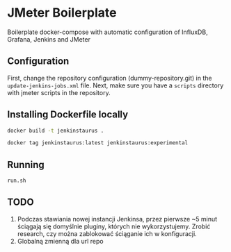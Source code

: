 # JMeter Boilerplate

Boilerplate docker-compose with automatic configuration of InfluxDB, Grafana, Jenkins and JMeter

## Configuration

First, change the repository configuration (dummy-repository.git) in the `update-jenkins-jobs.xml` file. Next, make sure you have a `scripts` directory with jmeter scripts in the repository.

## Installing Dockerfile locally

```bash
docker build -t jenkinstaurus .

docker tag jenkinstaurus:latest jenkinstaurus:experimental
```

## Running

```bash
run.sh
```

## TODO

1. Podczas stawiania nowej instancji Jenkinsa, przez pierwsze ~5 minut ściągają się domyślnie pluginy, których nie wykorzystujemy. Zrobić research, czy można zablokować ściąganie ich w konfiguracji.
2. Globalną zmienną dla url repo
